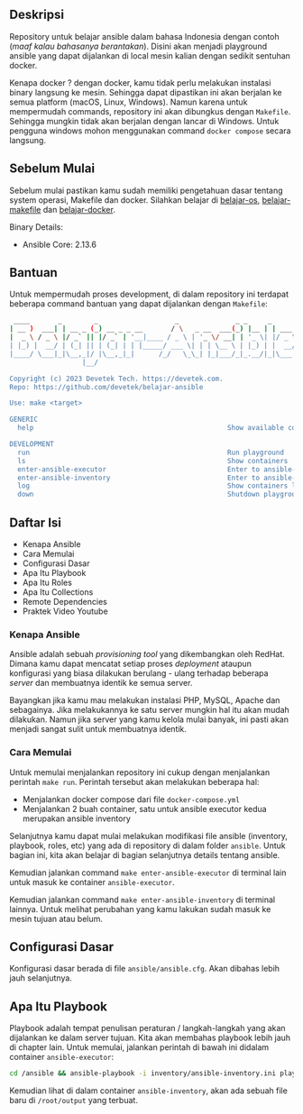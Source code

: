 ## Deskripsi

Repository untuk belajar ansible dalam bahasa Indonesia dengan contoh (_maaf kalau bahasanya berantakan_). Disini akan menjadi playground ansible yang dapat dijalankan di local mesin kalian dengan sedikit sentuhan docker.

Kenapa docker ? dengan docker, kamu tidak perlu melakukan instalasi binary langsung ke mesin. Sehingga dapat dipastikan ini akan berjalan ke semua platform (macOS, Linux, Windows). Namun karena untuk mempermudah commands, repository ini akan dibungkus dengan `Makefile`. Sehingga mungkin tidak akan berjalan dengan lancar di Windows. Untuk pengguna windows mohon menggunakan command `docker compose` secara langsung.

## Sebelum Mulai

Sebelum mulai pastikan kamu sudah memiliki pengetahuan dasar tentang system operasi, Makefile dan docker. Silahkan belajar di [belajar-os](https://github.com/devetek/belajar-os), [belajar-makefile](https://github.com/devetek/belajar-makefile) dan [belajar-docker](https://github.com/devetek/belajar-docker).

Binary Details:

- Ansible Core: 2.13.6

## Bantuan

Untuk mempermudah proses development, di dalam repository ini terdapat beberapa command bantuan yang dapat dijalankan dengan `Makefile`:

```sh
 ____       _        _                   _              _ _     _
| __ )  ___| | __ _ (_) __ _ _ __       / \   _ __  ___(_) |__ | | ___
|  _ \ / _ \ |/ _` || |/ _` | '__|____ / _ \ | '_ \/ __| | '_ \| |/ _ \
| |_) |  __/ | (_| || | (_| | | |_____/ ___ \| | | \__ \ | |_) | |  __/
|____/ \___|_|\__,_|/ |\__,_|_|      /_/   \_\_| |_|___/_|_.__/|_|\___|
                  |__/

Copyright (c) 2023 Devetek Tech. https://devetek.com.
Repo: https://github.com/devetek/belajar-ansible

Use: make <target>

GENERIC
  help                                                Show available commands

DEVELOPMENT
  run                                                 Run playground
  ls                                                  Show containers
  enter-ansible-executor                              Enter to ansible-executor
  enter-ansible-inventory                             Enter to ansible-inventory
  log                                                 Show containers log
  down                                                Shutdown playground
```

## Daftar Isi

- Kenapa Ansible
- Cara Memulai
- Configurasi Dasar
- Apa Itu Playbook
- Apa Itu Roles
- Apa Itu Collections
- Remote Dependencies
- Praktek Video Youtube

### Kenapa Ansible

Ansible adalah sebuah _provisioning tool_ yang dikembangkan oleh RedHat. Dimana kamu dapat mencatat setiap proses _deployment_ ataupun konfigurasi yang biasa dilakukan berulang - ulang terhadap beberapa _server_ dan membuatnya identik ke semua server.

Bayangkan jika kamu mau melakukan instalasi PHP, MySQL, Apache dan sebagainya. Jika melakukannya ke satu server mungkin hal itu akan mudah dilakukan. Namun jika server yang kamu kelola mulai banyak, ini pasti akan menjadi sangat sulit untuk membuatnya identik.

### Cara Memulai

Untuk memulai menjalankan repository ini cukup dengan menjalankan perintah `make run`. Perintah tersebut akan melakukan beberapa hal:

- Menjalankan docker compose dari file `docker-compose.yml`
- Menjalankan 2 buah container, satu untuk ansible executor kedua merupakan ansible inventory

Selanjutnya kamu dapat mulai melakukan modifikasi file ansible (inventory, playbook, roles, etc) yang ada di repository di dalam folder `ansible`. Untuk bagian ini, kita akan belajar di bagian selanjutnya details tentang ansible.

Kemudian jalankan command `make enter-ansible-executor` di terminal lain untuk masuk ke container `ansible-executor`.

Kemudian jalankan command `make enter-ansible-inventory` di terminal lainnya. Untuk melihat perubahan yang kamu lakukan sudah masuk ke mesin tujuan atau belum.

## Configurasi Dasar

Konfigurasi dasar berada di file `ansible/ansible.cfg`. Akan dibahas lebih jauh selanjutnya.

## Apa Itu Playbook

Playbook adalah tempat penulisan peraturan / langkah-langkah yang akan dijalankan ke dalam server tujuan. Kita akan membahas playbook lebih jauh di chapter lain. Untuk memulai, jalankan perintah di bawah ini didalam container `ansible-executor`:

```sh
cd /ansible && ansible-playbook -i inventory/ansible-inventory.ini playbooks/hello-world.yml -vv
```

Kemudian lihat di dalam container `ansible-inventory`, akan ada sebuah file baru di `/root/output` yang terbuat.
